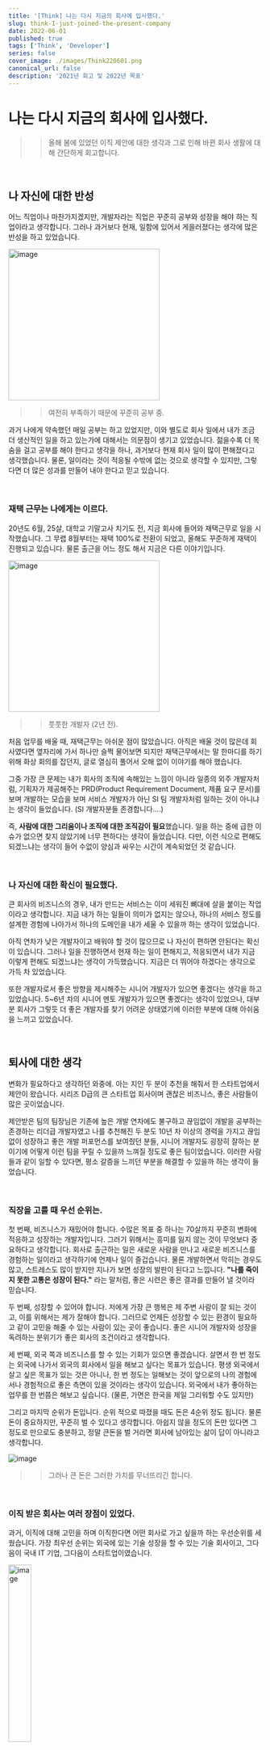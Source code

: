 ```yaml
---
title: '[Think] 나는 다시 지금의 회사에 입사했다.'
slug: think-I-just-joined-the-present-company
date: 2022-06-01
published: true
tags: ['Think', 'Developer']
series: false
cover_image: ./images/Think220601.png
canonical_url: false
description: '2021년 회고 및 2022년 목표'
---
```


# 나는 다시 지금의 회사에 입사했다.

>> 올해 봄에 있었던 이직 제안에 대한 생각과 그로 인해 바뀐 회사 생활에 대해 간단하게 회고합니다.

<br/>

## 나 자신에 대한 반성

어느 직업이나 마찬가지겠지만, 개발자라는 직업은 꾸준히 공부와 성장을 해야 하는 직업이라고 생각합니다. 그러나 과거보다 현재, 일함에 있어서 게을러졌다는 생각에 많은 반성을 하고 있었습니다.

<img width="300" alt="image" src="https://user-images.githubusercontent.com/42582516/172510626-a98de7f0-18b7-4c1e-b21a-41ecf2b602f3.png">

>> 여전히 부족하기 때문에 꾸준히 공부 중.

과거 나에게 약속했던 매일 공부는 하고 있었지만, 이와 별도로 회사 일에서 내가 조금 더 생산적인 일을 하고 있는가에 대해서는 의문점이 생기고 있었습니다. 젊을수록 더 목숨을 걸고 공부를 해야 한다고 생각을 하나, 과거보다 현재 회사 일이 많이 편해졌다고 생각했습니다. 물론, 일이라는 것이 적응될 수밖에 없는 것으로 생각할 수 있지만, 그렇다면 더 많은 성과를 만들어 내야 한다고 믿고 있습니다.

<br/>

### 재택 근무는 나에게는 이르다.

20년도 6월, 25살, 대학교 기말고사 치기도 전, 지금 회사에 들어와 재택근무로 일을 시작했습니다. 그 무렵 8월부터는 재택 100%로 전환이 되었고, 올해도 꾸준하게 재택이 진행되고 있습니다. 물론 출근을 어느 정도 해서 지금은 다른 이야기입니다.

<img width="300" alt="image" src="https://user-images.githubusercontent.com/42582516/174442888-d6ba1042-4fea-475d-b77c-31af0062c4c9.png">

>> 풋풋한 개발자 (2년 전).

처음 업무를 배울 때, 재택근무는 아쉬운 점이 많았습니다. 아직은 배울 것이 많은데 회사였다면 옆자리에 가서 하나만 슬쩍 물어보면 되지만 재택근무에서는 말 한마디를 하기 위해 화상 회의를 잡던지, 글로 열심히 풀어서 오해 없이 이야기를 해야 했습니다.

그중 가장 큰 문제는 내가 회사의 조직에 속해있는 느낌이 아니라 일종의 외주 개발자처럼, 기획자가 제공해주는 PRD(Product Requirement Document, 제품 요구 문서)를 보며 개발하는 모습을 보며 서비스 개발자가 아닌 SI 팀 개발자처럼 일하는 것이 아니냐는 생각이 들었습니다. (SI 개발자분들 존경합니다….)

즉, **사람에 대한 그리움이나 조직에 대한 조직감이 필요**했습니다. 일을 하는 중에 급한 이슈가 없으면 찾지 않았기에 너무 편하다는 생각이 들었습니다. 다만, 이런 식으로 편해도 되겠느냐는 생각이 들어 수없이 양심과 싸우는 시간이 계속되었던 것 같습니다.

<br/>

### 나 자신에 대한 확신이 필요했다.

큰 회사의 비즈니스의 경우, 내가 만드는 서비스는 이미 세워진 뼈대에 살을 붙이는 작업이라고 생각합니다. 지금 내가 하는 일들이 의미가 없지는 않으나, 하나의 서비스 정도를 설계한 경험에 나아가서 하나의 도메인을 내가 세울 수 있을까 하는 생각이 있었습니다.

아직 연차가 낮은 개발자이고 배워야 할 것이 많으므로 나 자신이 편하면 안된다는 확신이 있습니다. 그러나 일을 진행하면서 현재 하는 일이 편해지고, 적응되면서 내가 지금 이렇게 편해도 되겠느냐는 생각이 가득했습니다. 지금은 더 뛰어야 하겠다는 생각으로 가득 차 있었습니다.

또한 개발자로서 좋은 방향을 제시해주는 시니어 개발자가 있으면 좋겠다는 생각을 하고 있었습니다. 5~6년 차의 시니어 멘토 개발자가 있으면 좋겠다는 생각이 있었으나, 대부분 회사가 그렇듯 더 좋은 개발자를 찾기 어려운 상태였기에 이러한 부분에 대해 아쉬움을 느끼고 있었습니다.

<br/>

## 퇴사에 대한 생각

변화가 필요하다고 생각하던 와중에. 아는 지인 두 분이 추천을 해줘서 한 스타트업에서 제안이 왔습니다. 시리즈 D급의 큰 스타트업 회사이며 괜찮은 비즈니스, 좋은 사람들이 많은 곳이었습니다.

제안받은 팀의 팀장님은 기존에 높은 개발 연차에도 불구하고 끊임없이 개발을 공부하는 존경하는 리더급 개발자였고 나를 추천해진 두 분도 10년 차 이상의 경력을 가지고 끊임없이 성장하고 좋은 개발 퍼포먼스를 보여줬던 분들, 시니어 개발자도 굉장히 잘하는 분이기에 어떻게 이런 팀을 꾸릴 수 있을까 느껴질 정도로 좋은 팀이었습니다. 이러한 사람들과 같이 일할 수 있다면, 평소 갈증을 느끼던 부분을 해결할 수 있을까 하는 생각이 들었습니다.

<br/>

### 직장을 고를 때 우선 순위는.

첫 번째, 비즈니스가 재밌어야 합니다. 수많은 목표 중 하나는 70살까지 꾸준히 변화에 적응하고 성장하는 개발자입니다. 그러기 위해서는 흥미를 잃지 않는 것이 무엇보다 중요하다고 생각합니다. 회사로 출근하는 일은 새로운 사람을 만나고 새로운 비즈니스를 경험하는 일이라고 생각하기에 언제나 일이 즐겁습니다. 물론 개발하면서 막히는 경우도 많고, 스트레스도 많이 받지만 지나가 보면 성장의 발판이 된다고 느낍니다. **"나를 죽이지 못한 고통은 성장이 된다."** 라는 말처럼, 좋은 시련은 좋은 결과를 만들어 낼 것이라 믿습니다.

두 번째, 성장할 수 있어야 합니다. 저에게 가장 큰 행복은 제 주변 사람이 잘 되는 것이고, 이를 위해서는 제가 잘해야 합니다. 그러므로 언제든 성장할 수 있는 환경이 필요하고 같이 고민을 해줄 수 있는 사람이 있는 곳이 좋습니다. 좋은 시니어 개발자와 성장을 독려하는 분위기가 좋은 회사의 조건이라고 생각합니다.

세 번째, 외국 쪽과 비즈니스를 할 수 있는 기회가 있으면 좋겠습니다. 살면서 한 번 정도는 외국에 나가서 외국의 회사에서 일을 해보고 싶다는 목표가 있습니다. 평생 외국에서 살고 싶은 목표가 있는 것은 아니나, 한 번 정도는 일해보는 것이 앞으로의 나의 경험에서나 경험적으로 좋은 측면이 있을 것이라는 생각이 있습니다. 외국에서 내가 좋아하는 업무를 한 번쯤은 해보고 싶습니다. (물론, 가면은 한국을 제일 그리워할 수도 있지만)

그리고 마지막 순위가 돈입니다. 순위 적으로 따졌을 때도 돈은 4순위 정도 됩니다. 물론 돈이 중요하지만, 꾸준히 벌 수 있다고 생각합니다. 아쉽지 않을 정도의 돈만 있다면 그 정도로 만으로도 충분하고, 정말 큰돈을 벌 거라면 회사에 남아있는 삶이 답이 아니라고 생각합니다.

![image](https://user-images.githubusercontent.com/42582516/174430703-56a32339-ac4f-4b4c-bdf8-cbb3d49969c7.png)

>> 그러나 큰 돈은 그러한 가치를 무너뜨리긴 합니다.

<br/>

### 이직 받은 회사는 여러 장점이 있었다.

과거, 이직에 대해 고민을 하며 이직한다면 어떤 회사로 가고 싶을까 하는 우선순위를 세웠습니다. 가장 최우선 순위는 외국에 있는 기술 성장을 할 수 있는 기술 회사이고, 그다음이 국내 IT 기업, 그다음이 스타트업이였습니다.

<img width="30%" alt="image" src="https://user-images.githubusercontent.com/42582516/174429635-dbd1a30e-7067-4668-b923-20a580a4feb3.png">

>> 언젠가는 가보고 싶은 회사들.

여기서 제안이 온 회사는 스타트업이라는 기준이었고, 미국 쪽 사업을 핵심으로 하는 회사이기 때문에 특히 마음에 들었습니다. 그리고 미국에 보내서 하는 워크숍이나 여러 의사소통을 영어로 하므로 성장을 할 수 있는 기회가 있는 회사라 판단했습니다. 이직했을 때, 장점은 다음과 같다고 판단했습니다.

첫 번째는 뼈대를 세울 수 있는 경험입니다. 제안이 온 팀에서 이야기를 들었을 때, 구성이 되어 있는 부분이 없기에 처음부터 세울 수 있다는 이야기를 들었을 때 그 부분이 매력이었습니다.

두 번째는 팀 자체에 대한 신뢰였습니다. 몇 분은 같이 일을 해본 경험이 있고, 몇 분은 잘하는 것으로 이미 알고 있던 분이라 같이 일을 해본다면 좋은 성장을 그릴 수 있었습니다.

세 번 째는 메인 서비스 자체는 외국을 준비하기 때문에 어느 정도 일하면서 영어 능력을 기를 수 있다고 판단되었습니다. 특히, 미국 워크숍이나 통역관 등이 있는 부분이 흥미로웠습니다. 다만, 해당 신규 서비스의 방향이 플랫폼이기 때문에 그 부분이 외국의 비즈니스와는 괴리가 있을 수 있다고 판단했습니다.

돈도 나름 많이 줬습니다. 이 정도의 연차에서, 내 실력에서 이 정도 받아도 될까 하는 돈이었습니다.

이러한 장점들을 고려하고, 긴 고민 끝에 회사에 퇴사를 이야기했습니다. 퇴사는 칼집 속의 칼 같기에 확신을 하고 뽑아야 하는데, 이때는 대략 90% 정도의 확신을 하고 뽑았던 것 같습니다.

<br/>

## 왜 퇴사를 하지 않았는가.


### 퇴사를 이야기하고서.

퇴사 이후, 면담을 7번 정도 진행했습니다. 팀장님이랑 두 번, 실장님이랑 두 번, 본부장님과 한번, 기획 쪽 팀장님과 실장님과 한 번씩 면담을 진행하며 짧은 2년의 개발자의 삶을 되돌아보는 과정을 가졌습니다.

<img width="500" alt="image" src="https://user-images.githubusercontent.com/42582516/174429844-6d535e29-c22b-4750-848b-c320a3eb8cc4.png">

>> 개인 깃, 회사 깃은 비밀. 다음 글에서 공유하겠습니다.

<br/>

### 변화와 위기 속에 기회가 생긴다.

이직을 생각하고 있을 때, 사수님도 비슷한 시기에 나가려고 하는 것을 알았습니다. 회사에서 하는 도메인을 지금까지는 두 명이 처리하고 있고, 인증이나 로그인 쪽도 담당하기 때문에 서비스의 윤활유 역할을 하는데 둘 다 나가는 상황이 오면 어느 정도 회사에서는 손해가 있는 상황이었습니다. 다만 이러한 부분이 퇴사를 결정할 때 고려할 측면이 아니라는 것을 잘 알고 있습니다.

그러나, 사수님이 나가게 되면 팀에서 저보다 오래 있었던 사람은 팀장님만 남게 되는 것이고 이러한 변화가 저에게 기회가 될 수 있다고 생각했습니다. 경력으로 가는 길은 어느 정도의 자기 색을 만드는 과정이라고 생각합니다. 이러한 변화는 저에게 기회가 올 것으로 생각했고, 회사의 서비스를 만들면서 나의 색을 통해서 회사와 저 스스로 성장을 할 수 있는 기회라고 판단했습니다.

비즈니스 적으로 더 해보고 싶은 부분이 많았습니다. 기업에서 중요한 부분은 비즈니스라고 생각합니다. 개인적으로 생각하는 개발자가 회사에서 중요한 부분을 비율로 따지면 비즈니스가 60%, 개발이 20%, 의사소통이 20% 정도라고 생각할 정도로 비즈니스를 중요하게 생각합니다. 그리고 저 또한 개발보다는 비즈니스를 좋아합니다. 기술적으로 더 성장할 좋은 회사가 많지만, 비즈니스로 이러한 기회에서 내 의견을 피력하며 큰 비즈니스를 만들 기회는 거의 없다고 생각했습니다. 이러한 비즈니스 경험을 내가 체득하지 못하고 떠난다면 아쉬울 것으로 판단했습니다. 현재 시점의 회사는 극심한 변화의 순간이라고 판단했고, 최근의 매각이슈가 끝나고 내부 정리가 끝나고 더 나은 방향으로 갈 수 있는 중요한 갈림길이라고 판단했습니다. 이러한 변화는 저에게 기회라고 믿습니다.

<img width="600" alt="image" src="https://user-images.githubusercontent.com/42582516/174429752-35fca5b1-0e94-46c1-b52b-3d2d3aebe9af.JPG">

>> 취미 활동인 유화, 글이 길어서 잠시 환기.

회사에서 내 색을 만들어가는 과정에서 그 부분의 마무리를 만들고 싶었습니다. 회사에 와서 업무시간 외에 따로 투자하여 기술 블로그를 런칭시키고 현재는 활성화 관련하여 리드하고 있으며 코딩 테스트 출제 위원이나, 문화적으로 좋은 방향을 제시하고 있습니다. 이러한 부분이 현재 어느 정도 자리를 잡고 있고 더 나아갈 방향이 있어서 책임감을 느끼고 끝을 보고 싶었습니다.

개발자로서 끊임없이 배우고, 더 좋은 비즈니스를 만들 수 있는 사람이 되는 것이 목표이기 때문에 너무 급하게 가지 말자는 생각을 되뇌고 있습니다. 꾸준함을 통해서 마지막에는 성과를 만드는 사람이 되는 것을 목표로 하고 있습니다. 부족한 실력으로 시작했으나 끝에서는 창대하기를 바라기 때문에 성장과 발전을 최우선으로 지향하고 있습니다. 최근 사회 분위기가 직업의 가치가 의미가 퇴색해지고 주변에 수많은 사람이 이직을 하고, 위기감을 느끼는 상황이지만 남들과 비교하지 않고 저의 길을 가기로 했습니다.

회사에서도 많은 피드백, 더 재미있는 비즈니스를 제공해주는 약속을 받았습니다. 물론, 누군가는 그거를 믿냐고 이야기할 수 있지만 제가 만드는 그 비즈니스가 최고의 비즈니스가 되도록 하는 것은 저의 노력과 능력이라고 생각합니다. 그렇기에 아쉬움이 없습니다.

**도망친 곳에 천국은 없다.** 내가 지금 나간다면 도전이 아니라 도망이 될 것 같다고 판단되었습니다. 진짜 눈물 흘릴 정도로 최선을 다해보고 아쉬움이 없을 때까지 해보고 싶습니다.

<img width="600" alt="image" src="https://user-images.githubusercontent.com/42582516/174430392-7fb36c83-8fb7-430c-86a5-ab64a55dacfd.JPG">

>> 천국이랑 제일 가까운 곳

<br/>

## 나는 그래서 이렇게 일한다.

업무 스크럼을 늘렸습니다. 가장 큰 목적은 "우리는 같이 일하는 사람이다."입니다. 신입으로서, 회사에 처음 왔을 때 혼자라는 느낌의 큰 아쉬움이 있었기 때문에 새로 들어온 사람들이 그러한 느낌을 받지 않았으면 이라는 생각이 들었습니다. 팀이라는 조직이라는 느낌을 못 준다면 사람들이 퇴사한다는 책을 읽은 적이 있습니다. 이러한 부분에서 팀장님과 많은 이야기를 했고, 어느 정도의 시행착오를 만들며 성장하고 있습니다. 다만, 스크럼이 일을 위한 일이 되지 않도록, 서로에게 부담을 주지 않도록 가장 많이 신경을 쓰고 있습니다. 같이 일하며 서로 도울 수 있는 자리가 되도록 노력하고 있습니다. (받아들이는 뜻에서는 어떨지 모르겠지만, 팀에서 사실 나이로는 가장 막내이기 때문에 더 편하게 의견을 피력할 수 있는 게 장점입니다.)

기획자와 주간 회의를 새로 만들었습니다. 좋은 서비스를 만들 수 있도록 서로의 방향성을 합치는 새로운 회의를 만들었습니다. 그러한 자리에서 기존에 있었던 문제이지만 이를 일정상의 이유로 밀려진 업무들, 기획자가 원래의 일인 기획이 아니라 반복 업무로 인해 시간이 뺏기고 있는 고질적인 문제들 등을 모아서 같이 해결할 수 있는 자리입니다. 회사에서 중요한 것은 비즈니스고, 이를 도와주는 역할이 개발자라고 생각합니다. 개발자로서 다른 사람들이 더 잘할 수 있도록 노력해야 하며 반복적이고 의미 없는 시간을 없애주는 역할도 개발자의 역할이라고 생각합니다. 그렇기에 야근하더라도 해야 하는 일이라 이해되면, 언제든 할 수 있습니다.

남기로 했을 때, 다른 분들에게 한 약속이 있습니다. **이제부터는 노력하는 과정이 아니라, 성과로 증명해야 하는 순간이 온 것 같다. 그리고 그러한 부분에서 방향이 이상하다면 언제든 꾸짖음과 피드백을 달라라고 이야기했습니다.** 매일 성장을 하여 그런 사람이 되기를 간절히 바랍니다. 그러한 부분을 통해 주변 사람들이 더 성공할 수 있도록 좋은 사람이 되고 싶습니다.